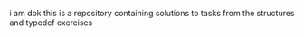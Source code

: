 i am dok
this is a repository containing solutions to tasks from the structures and
typedef exercises